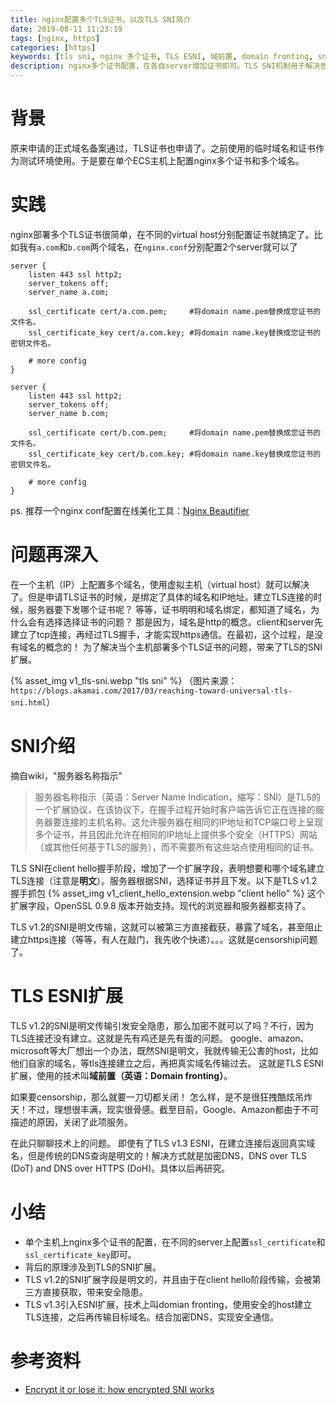 ```yaml
---
title: nginx配置多个TLS证书，以及TLS SNI简介
date: 2019-08-11 11:23:19
tags: [nginx, https]
categories: [https]
keywords: [tls sni, nginx 多个证书, TLS ESNI, 域前置, domain fronting, sni审查]
description: nginx多个证书配置，在各自server增加证书即可。TLS SNI机制用于解决告诉服务器使用哪个域名的证书。TLS v1.2的SNI是明文传输，会被截获、甚至干扰https连接，这是sni审查。TLS ESNI在v1.3提出，使用公共安全host建立连接再传输真实域名。这个技术叫域前置（domain fronting）。
---
```


# 背景

原来申请的正式域名备案通过，TLS证书也申请了。之前使用的临时域名和证书作为测试环境使用。于是要在单个ECS主机上配置nginx多个证书和多个域名。

<!-- more -->

# 实践

nginx部署多个TLS证书很简单，在不同的virtual host分别配置证书就搞定了。比如我有`a.com`和`b.com`两个域名，在`nginx.conf`分别配置2个server就可以了
```nginx
server {
    listen 443 ssl http2;
    server_tokens off;
    server_name a.com; 

    ssl_certificate cert/a.com.pem;     #将domain name.pem替换成您证书的文件名。
    ssl_certificate_key cert/a.com.key; #将domain name.key替换成您证书的密钥文件名。

    # more config
}

server {
    listen 443 ssl http2;
    server_tokens off;
    server_name b.com; 

    ssl_certificate cert/b.com.pem;     #将domain name.pem替换成您证书的文件名。
    ssl_certificate_key cert/b.com.key; #将domain name.key替换成您证书的密钥文件名。

    # more config
}

```
ps. 推荐一个nginx conf配置在线美化工具：[Nginx Beautifier](https://nginxbeautifier.com/)

# 问题再深入

在一个主机（IP）上配置多个域名，使用虚拟主机（virtual host）就可以解决了。但是申请TLS证书的时候，是绑定了具体的域名和IP地址。建立TLS连接的时候，服务器要下发哪个证书呢？
等等，证书明明和域名绑定，都知道了域名，为什么会有选择选择证书的问题？
那是因为，域名是http的概念。client和server先建立了tcp连接，再经过TLS握手，才能实现https通信。在最初，这个过程，是没有域名的概念的！
为了解决当个主机部署多个TLS证书的问题，带来了TLS的SNI扩展。

{% asset_img v1_tls-sni.webp "tls sni" %}
（图片来源：`https://blogs.akamai.com/2017/03/reaching-toward-universal-tls-sni.html`）

# SNI介绍

摘自wiki，"服务器名称指示"
>服务器名称指示（英语：Server Name Indication，缩写：SNI）是TLS的一个扩展协议，在该协议下，在握手过程开始时客户端告诉它正在连接的服务器要连接的主机名称。这允许服务器在相同的IP地址和TCP端口号上呈现多个证书，并且因此允许在相同的IP地址上提供多个安全（HTTPS）网站（或其他任何基于TLS的服务），而不需要所有这些站点使用相同的证书。

TLS SNI在client hello握手阶段，增加了一个扩展字段，表明想要和哪个域名建立TLS连接（注意是**明文**）。服务器根据SNI，选择证书并且下发。以下是TLS v1.2握手抓包
{% asset_img v1_client_hello_extension.webp "client hello" %}
这个扩展字段，OpenSSL 0.9.8 版本开始支持。现代的浏览器和服务器都支持了。

TLS v1.2的SNI是明文传输，这就可以被第三方直接截获，暴露了域名，甚至阻止建立https连接（等等，有人在敲门，我先收个快递）。。。这就是censorship问题了。

# TLS ESNI扩展

TLS v1.2的SNI是明文传输引发安全隐患，那么加密不就可以了吗？不行，因为TLS连接还没有建立。这就是先有鸡还是先有蛋的问题。
google、amazon、microsoft等大厂想出一个办法，既然SNI是明文，我就传输无公害的host，比如他们自家的域名，等tls连接建立之后，再把真实域名传输过去。
这就是TLS ESNI扩展，使用的技术叫**域前置（英语：Domain fronting）**。

如果要censorship，那么就要一刀切都关闭！
怎么样，是不是很狂拽酷炫吊炸天！不过，理想很丰满，现实很骨感。截至目前，Google、Amazon都由于不可描述的原因，关闭了此项服务。

在此只聊聊技术上的问题。
即使有了TLS v1.3 ESNI，在建立连接后返回真实域名，但是传统的DNS查询是明文的！解决方式就是加密DNS，DNS over TLS (DoT) and DNS over HTTPS (DoH)。具体以后再研究。

# 小结

- 单个主机上nginx多个证书的配置，在不同的server上配置`ssl_certificate`和`ssl_certificate_key`即可。
- 背后的原理涉及到TLS的SNI扩展。
- TLS v1.2的SNI扩展字段是明文的，并且由于在client hello阶段传输，会被第三方直接获取，带来安全隐患。
- TLS v1.3引入ESNI扩展，技术上叫domian fronting，使用安全的host建立TLS连接，之后再传输目标域名。结合加密DNS，实现安全通信。

# 参考资料

- [Encrypt it or lose it: how encrypted SNI works](https://new.blog.cloudflare.com/encrypted-sni/)


